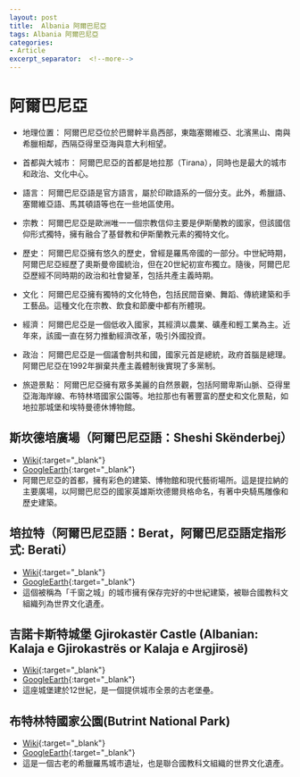```yaml
---
layout: post
title:  Albania 阿爾巴尼亞
tags: Albania 阿爾巴尼亞 
categories:
- Article
excerpt_separator:  <!--more-->
---
```

# 阿爾巴尼亞
- 地理位置： 阿爾巴尼亞位於巴爾幹半島西部，東臨塞爾維亞、北濱黑山、南與希臘相鄰，西隔亞得里亞海與意大利相望。

- 首都與大城市： 阿爾巴尼亞的首都是地拉那（Tirana），同時也是最大的城市和政治、文化中心。

- 語言： 阿爾巴尼亞語是官方語言，屬於印歐語系的一個分支。此外，希臘語、塞爾維亞語、馬其頓語等也在一些地區使用。

- 宗教： 阿爾巴尼亞是歐洲唯一一個宗教信仰主要是伊斯蘭教的國家，但該國信仰形式獨特，擁有融合了基督教和伊斯蘭教元素的獨特文化。

- 歷史： 阿爾巴尼亞擁有悠久的歷史，曾經是羅馬帝國的一部分。中世紀時期，阿爾巴尼亞經歷了奧斯曼帝國統治，但在20世紀初宣布獨立。隨後，阿爾巴尼亞歷經不同時期的政治和社會變革，包括共產主義時期。

- 文化： 阿爾巴尼亞擁有獨特的文化特色，包括民間音樂、舞蹈、傳統建築和手工藝品。這種文化在宗教、飲食和節慶中都有所體現。

- 經濟： 阿爾巴尼亞是一個低收入國家，其經濟以農業、礦產和輕工業為主。近年來，該國一直在努力推動經濟改革，吸引外國投資。

- 政治： 阿爾巴尼亞是一個議會制共和國，國家元首是總統，政府首腦是總理。阿爾巴尼亞在1992年摒棄共產主義體制後實現了多黨制。

- 旅遊景點： 阿爾巴尼亞擁有眾多美麗的自然景觀，包括阿爾卑斯山脈、亞得里亞海海岸線、布特林塔國家公園等。地拉那也有著豐富的歷史和文化景點，如地拉那城堡和埃特曼德休博物館。

## 斯坎德培廣場（阿爾巴尼亞語：Sheshi Skënderbej）
- [Wiki](https://zh.wikipedia.org/zh-tw/%E6%96%AF%E5%9D%8E%E5%BE%B7%E5%9F%B9%E5%BB%A3%E5%A0%B4 "Wiki"){:target="_blank"} 
- [GoogleEarth](https://earth.google.com/web/search/Tirana/@41.3284702,19.8179283,108.16102939a,769.70607164d,35y,0h,0t,0r/ "GoogleEarth"){:target="_blank"} 
- 阿爾巴尼亞的首都，擁有彩色的建築、博物館和現代藝術場所。這是提拉納的主要廣場，以阿爾巴尼亞的國家英雄斯坎德爾貝格命名，有著中央騎馬雕像和歷史建築。

## 培拉特（阿爾巴尼亞語：Berat，阿爾巴尼亞語定指形式: Berati）
- [Wiki](https://zh.wikipedia.org/zh-tw/%E5%9F%B9%E6%8B%89%E7%89%B9 "Wiki"){:target="_blank"} 
- [GoogleEarth](https://earth.google.com/web/search/Berat/@40.70773264,19.94468418,208.11038834a,475.00473437d,34.99999803y,-1.95377902h,34.03297434t,-0r/ "GoogleEarth"){:target="_blank"} 
- 這個被稱為「千窗之城」的城市擁有保存完好的中世紀建築，被聯合國教科文組織列為世界文化遺產。

## 吉諾卡斯特城堡 Gjirokastër Castle (Albanian: Kalaja e Gjirokastrës or Kalaja e Argjirosë) 
- [Wiki](https://en.wikipedia.org/wiki/Gjirokast%C3%ABr_Fortress "Wiki"){:target="_blank"} 
- [GoogleEarth](https://earth.google.com/web/search/Gjirokast%c3%abr+Castle/@40.0726026,20.13973607,355.98604849a,382.22702918d,34.99999979y,-4.05547484h,48.25107024t,0.00000085r/ "GoogleEarth"){:target="_blank"} 
- 這座城堡建於12世紀，是一個提供城市全景的古老堡壘。

## 布特林特國家公園(Butrint National Park)
- [Wiki](https://zh.wikipedia.org/zh-tw/%E5%B8%83%E7%89%B9%E6%9E%97%E7%89%B9%E5%9C%8B%E5%AE%B6%E5%85%AC%E5%9C%92 "Wiki"){:target="_blank"} 
- [GoogleEarth](https://earth.google.com/web/search/Butrint+National+Park/@39.74403678,20.01958757,4.55202744a,212.39372613d,34.99999984y,-3.65934293h,47.25547551t,-0r/ "GoogleEarth"){:target="_blank"} 
- 這是一個古老的希臘羅馬城市遺址，也是聯合國教科文組織的世界文化遺產。

